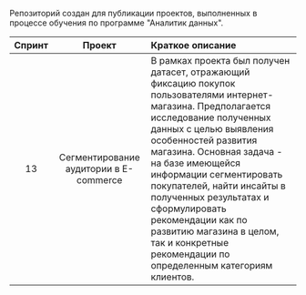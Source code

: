 Репозиторий создан для публикации проектов, выполненных в процессе обучения по программе "Аналитик данных".

| Спринт | Проект | Краткое описание |
|:----------------:|:---------:|:-------------------------------------|
| 13 | Сегментирование аудитории в E-commerce | В рамках проекта был получен датасет, отражающий фиксацию покупок пользователями интернет-магазина. Предполагается исследование полученных данных с целью выявления особенностей развития магазина. Основная задача - на базе имеющейся информации сегментировать покупателей, найти инсайты в полученных результатах и сформулировать рекомендации как по развитию магазина в целом, так и конкретные рекомендации по определенным категориям клиентов.  |
